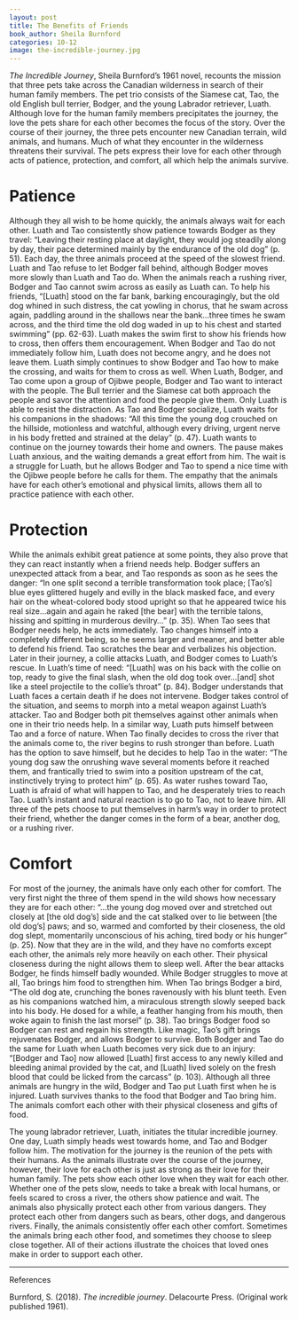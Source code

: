 ```yaml
---
layout: post
title: The Benefits of Friends
book_author: Sheila Burnford
categories: 10-12
image: the-incredible-journey.jpg
---
```


_The Incredible Journey_, Sheila Burnford’s 1961 novel, recounts the mission
that three pets take across the Canadian wilderness in search of their human
family members. The pet trio consists of the Siamese cat, Tao, the old English
bull terrier, Bodger, and the young Labrador retriever, Luath. Although love for
the human family members precipitates the journey, the love the pets share for
each other becomes the focus of the story. Over the course of their journey, the
three pets encounter new Canadian terrain, wild animals, and humans. Much of
what they encounter in the wilderness threatens their survival. The pets express
their love for each other through acts of patience, protection, and comfort, all
which help the animals survive.

# Patience

Although they all wish to be home quickly, the animals always wait for each
other. Luath and Tao consistently show patience towards Bodger as they travel:
“Leaving their resting place at daylight, they would jog steadily along by day,
their pace determined mainly by the endurance of the old dog” (p. 51). Each day,
the three animals proceed at the speed of the slowest friend. Luath and Tao
refuse to let Bodger fall behind, although Bodger moves more slowly than Luath
and Tao do. When the animals reach a rushing river, Bodger and Tao cannot swim
across as easily as Luath can. To help his friends, “[Luath] stood on the far
bank, barking encouragingly, but the old dog whined in such distress, the cat
yowling in chorus, that he swam across again, paddling around in the shallows
near the bank…three times he swam across, and the third time the old dog waded
in up to his chest and started swimming” (pp. 62-63). Luath makes the swim first
to show his friends how to cross, then offers them encouragement. When Bodger
and Tao do not immediately follow him, Luath does not become angry, and he does
not leave them. Luath simply continues to show Bodger and Tao how to make the
crossing, and waits for them to cross as well. When Luath, Bodger, and Tao come
upon a group of Ojibwe people, Bodger and Tao want to interact with the people.
The Bull terrier and the Siamese cat both approach the people and savor the
attention and food the people give them. Only Luath is able to resist the
distraction. As Tao and Bodger socialize, Luath waits for his companions in the
shadows:  “All this time the young dog crouched on the hillside, motionless and
watchful, although every driving, urgent nerve in his body fretted and strained
at the delay” (p. 47). Luath wants to continue on the journey towards their home
and owners. The pause makes Luath anxious, and the waiting demands a great
effort from him. The wait is a struggle for Luath, but he allows Bodger and Tao
to spend a nice time with the Ojibwe people before he calls for them. The
empathy that the animals have for each other’s emotional and physical limits,
allows them all to practice patience with each other.

# Protection

While the animals exhibit great patience at some points, they also prove that
they can react instantly when a friend needs help. Bodger suffers an unexpected
attack from a bear, and Tao responds as soon as he sees the danger: “In one
split second a terrible transformation took place; [Tao’s] blue eyes glittered
hugely and evilly in the black masked face, and every hair on the wheat-colored
body stood upright so that he appeared twice his real size…again and again he
raked [the bear] with the terrible talons, hissing and spitting in murderous
devilry…” (p. 35). When Tao sees that Bodger needs help, he acts immediately.
Tao changes himself into a completely different being, so he seems larger and
meaner, and better able to defend his friend. Tao scratches the bear and
verbalizes his objection. Later in their journey, a collie attacks Luath, and
Bodger comes to Luath’s rescue. In Luath’s time of need: “[Luath] was on his
back with the collie on top, ready to give the final slash, when the old dog
took over…[and] shot like a steel projectile to the collie’s throat” (p. 84).
Bodger understands that Luath faces a certain death if he does not intervene.
Bodger takes control of the situation, and seems to morph into a metal weapon
against Luath’s attacker. Tao and Bodger both pit themselves against other
animals when one in their trio needs help. In a similar way, Luath puts himself
between Tao and a force of nature. When Tao finally decides to cross the river
that the animals come to, the river begins to rush stronger than before. Luath
has the option to save himself, but he decides to help Tao in the water: “The
young dog saw the onrushing wave several moments before it reached them, and
frantically tried to swim into a position upstream of the cat, instinctively
trying to protect him” (p. 65). As water rushes toward Tao, Luath is afraid of
what will happen to Tao, and he desperately tries to reach Tao. Luath’s instant
and natural reaction is to go to Tao, not to leave him. All three of the pets
choose to put themselves in harm’s way in order to protect their friend, whether
the danger comes in the form of a bear, another dog, or a rushing river.

# Comfort

For most of the journey, the animals have only each other for comfort. The very
first night the three of them spend in the wild shows how necessary they are for
each other: “...the young dog moved over and stretched out closely at [the old
dog’s] side and the cat stalked over to lie between [the old dog’s] paws; and
so, warmed and comforted by their closeness, the old dog slept, momentarily
unconscious of his aching, tired body or his hunger” (p. 25). Now that they are
in the wild, and they have no comforts except each other, the animals rely more
heavily on each other. Their physical closeness during the night allows them to
sleep well. After the bear attacks Bodger, he finds himself badly wounded. While
Bodger struggles to move at all, Tao brings him food to strengthen him. When Tao
brings Bodger a bird, “The old dog ate, crunching the bones ravenously with his
blunt teeth. Even as his companions watched him, a miraculous strength slowly
seeped back into his body. He dosed for a while, a feather hanging from his
mouth, then woke again to finish the last morsel” (p. 38). Tao brings Bodger
food so Bodger can rest and regain his strength. Like magic, Tao’s gift brings
rejuvenates Bodger, and allows Bodger to survive. Both Bodger and Tao do the
same for Luath when Luath becomes very sick due to an injury: “[Bodger and Tao]
now allowed [Luath] first access to any newly killed and bleeding animal
provided by the cat, and [Luath] lived solely on the fresh blood that could be
licked from the carcass” (p. 103). Although all three animals are hungry in the
wild, Bodger and Tao put Luath first when he is injured. Luath survives thanks
to the food that Bodger and Tao bring him. The animals comfort each other with
their physical closeness and gifts of food.

The young labrador retriever, Luath, initiates the titular incredible journey.
One day, Luath simply heads west towards home, and Tao and Bodger follow him.
The motivation for the journey is the reunion of the pets with their humans. As
the animals illustrate over the course of the journey, however, their love for
each other is just as strong as their love for their human family. The pets show
each other love when they wait for each other. Whether one of the pets slow,
needs to take a break with local humans, or feels scared to cross a river, the
others show patience and wait. The animals also physically protect each other
from various dangers. They protect each other from dangers such as bears, other
dogs, and dangerous rivers. Finally, the animals consistently offer each other
comfort. Sometimes the animals bring each other food, and sometimes they choose
to sleep close together. All of their actions illustrate the choices that loved
ones make in order to support each other.

---
References

Burnford, S. (2018). _The incredible journey_. Delacourte Press. (Original work
published 1961).
